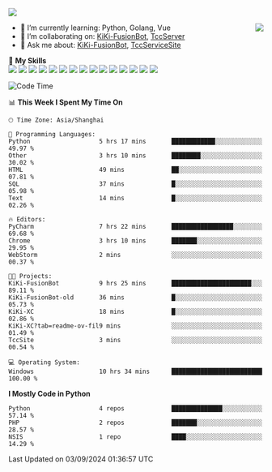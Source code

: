 [![](https://readme-typing-svg.herokuapp.com?size=25&duration=2500&color=8C43EA&vCenter=true&width=200&height=40&lines=Hi+there+%F0%9F%91%8B%F0%9F%8F%BB;I'm+KiKi-XC)](https://git.io/typing-svg)

<a href="#">
  <img align="right" src="https://github-readme-stats.vercel.app/api?username=KiKi-XC&count_private=true&show_icons=true&bg_color=15,f2f7fd,E0EAFC" />
</a>

- 🌱 I’m currently learning: Python, Golang, Vue
- 👯 I’m collaborating on: [KiKi-FusionBot](https://github.com/KiKi-XC/KiKi-FusionBot), [TccServer](https://github.com/Tcc-Items)
- 💬 Ask me about: [KiKi-FusionBot](https://github.com/KiKi-XC/KiKi-FusionBot), [TccServiceSite](https://github.com/KiKi-XC/TccServiceSite)

🌟 **My Skills**  
![](https://img.shields.io/badge/-Python-3e74a2?style=flat-square&logo=Python&logoColor=fff)
![](https://img.shields.io/badge/Go-00ADD8?logo=go&logoColor=fff&style=flat-square)
![](https://img.shields.io/badge/C%2B%2B-00599C?logo=cplusplus&logoColor=fff&style=flat-square)
![](https://img.shields.io/badge/-TypeScript-3178C6?style=flat-square&logo=TypeScript&logoColor=fff)
![](https://img.shields.io/badge/-Vue-4fc08d?style=flat-square&logo=Vue.js&logoColor=fff)
![](https://img.shields.io/badge/Node.js-5FA04E?logo=nodedotjs&logoColor=fff&style=flat-square)
![](https://img.shields.io/badge/HTML5-E34F26?logo=html5&logoColor=fff&style=flat-square)
![](https://img.shields.io/badge/CSS3-1572B6?logo=css3&logoColor=fff&style=flat-square)
![](https://img.shields.io/badge/Django-092E20?logo=django&logoColor=fff&style=flat-square)
![](https://img.shields.io/badge/-FastAPI-009688?style=flat-square&logo=FastAPI&logoColor=fff)
![](https://img.shields.io/badge/-Docker-2496ED?style=flat-square&logo=Docker&logoColor=fff)
![](https://img.shields.io/badge/-MongoDB-47A248?style=flat-square&logo=MongoDB&logoColor=fff)
![](https://img.shields.io/badge/MySQL-4479A1?logo=mysql&logoColor=fff&style=flat-square)
![](https://img.shields.io/badge/Wails-DF0000?logo=wails&logoColor=fff&style=flat-square)
![](https://img.shields.io/badge/Unreal%20Engine-0E1128?logo=unrealengine&logoColor=fff&style=flat-square)

<!--START_SECTION:waka-->
![Code Time](http://img.shields.io/badge/Code%20Time-10%20hrs%2038%20mins-blue)

📊 **This Week I Spent My Time On** 

```text
🕑︎ Time Zone: Asia/Shanghai

💬 Programming Languages: 
Python                   5 hrs 17 mins       ████████████░░░░░░░░░░░░░   49.97 % 
Other                    3 hrs 10 mins       ████████░░░░░░░░░░░░░░░░░   30.02 % 
HTML                     49 mins             ██░░░░░░░░░░░░░░░░░░░░░░░   07.81 % 
SQL                      37 mins             █░░░░░░░░░░░░░░░░░░░░░░░░   05.98 % 
Text                     14 mins             █░░░░░░░░░░░░░░░░░░░░░░░░   02.26 % 

🔥 Editors: 
PyCharm                  7 hrs 22 mins       █████████████████░░░░░░░░   69.68 % 
Chrome                   3 hrs 10 mins       ███████░░░░░░░░░░░░░░░░░░   29.95 % 
WebStorm                 2 mins              ░░░░░░░░░░░░░░░░░░░░░░░░░   00.37 % 

🐱‍💻 Projects: 
KiKi-FusionBot           9 hrs 25 mins       ██████████████████████░░░   89.11 % 
KiKi-FusionBot-old       36 mins             █░░░░░░░░░░░░░░░░░░░░░░░░   05.73 % 
KiKi-XC                  18 mins             █░░░░░░░░░░░░░░░░░░░░░░░░   02.86 % 
KiKi-XC?tab=readme-ov-fil9 mins              ░░░░░░░░░░░░░░░░░░░░░░░░░   01.49 % 
TccSite                  3 mins              ░░░░░░░░░░░░░░░░░░░░░░░░░   00.54 % 

💻 Operating System: 
Windows                  10 hrs 34 mins      █████████████████████████   100.00 % 
```

**I Mostly Code in Python** 

```text
Python                   4 repos             ██████████████░░░░░░░░░░░   57.14 % 
PHP                      2 repos             ███████░░░░░░░░░░░░░░░░░░   28.57 % 
NSIS                     1 repo              ████░░░░░░░░░░░░░░░░░░░░░   14.29 % 
```




 Last Updated on 03/09/2024 01:36:57 UTC
<!--END_SECTION:waka-->

